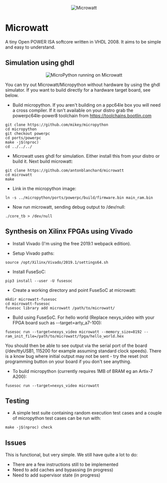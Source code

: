 <p align="center">
<img src="media/microwatt-title.png" alt="Microwatt">
</p>

# Microwatt

A tiny Open POWER ISA softcore written in VHDL 2008. It aims to be simple and easy
to understand.

## Simulation using ghdl
<p align="center">
<img src="http://neuling.org/microwatt-micropython.gif" alt="MicroPython running on Microwatt"/>
</p>

You can try out Microwatt/Micropython without hardware by using the ghdl simulator. If you want to build directly for a hardware target board, see below.

- Build micropython. If you aren't building on a ppc64le box you
  will need a cross compiler. If it isn't available on your distro
  grab the powerpc64le-power8 toolchain from https://toolchains.bootlin.com

```
git clone https://github.com/mikey/micropython
cd micropython
git checkout powerpc
cd ports/powerpc
make -j$(nproc)
cd ../../../
```

- Microwatt uses ghdl for simulation. Either install this from your
  distro or build it. Next build microwatt:

```
git clone https://github.com/antonblanchard/microwatt
cd microwatt
make
```

- Link in the micropython image:

```
ln -s ../micropython/ports/powerpc/build/firmware.bin main_ram.bin
```

- Now run microwatt, sending debug output to /dev/null:

```
./core_tb > /dev/null
```

## Synthesis on Xilinx FPGAs using Vivado

- Install Vivado (I'm using the free 2019.1 webpack edition).

- Setup Vivado paths:

```
source /opt/Xilinx/Vivado/2019.1/settings64.sh
```

- Install FuseSoC:

```
pip3 install --user -U fusesoc
```

- Create a working directory and point FuseSoC at microwatt:

```
mkdir microwatt-fusesoc
cd microwatt-fusesoc
fusesoc library add microwatt /path/to/microwatt/
```

- Build using FuseSoC. For hello world (Replace nexys_video with your FPGA board such as --target=arty_a7-100):

```
fusesoc run --target=nexys_video microwatt --memory_size=8192 --ram_init_file=/path/to/microwatt/fpga/hello_world.hex
```
You should then be able to see output via the serial port of the board (/dev/ttyUSB1, 115200 for example assuming standard clock speeds). There is a know bug where initial output may not be sent - try the reset (not programming button on your board if you don't see anything.

- To build micropython (currently requires 1MB of BRAM eg an Artix-7 A200):

```
fusesoc run --target=nexys_video microwatt
```

## Testing

- A simple test suite containing random execution test cases and a couple of
  micropython test cases can be run with:

```
make -j$(nproc) check
```

## Issues

This is functional, but very simple. We still have quite a lot to do:

- There are a few instructions still to be implemented
- Need to add caches and bypassing (in progress)
- Need to add supervisor state (in progress)
